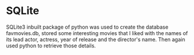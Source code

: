 # SQLite
SQLite3 inbuilt package of python was used to create the database favmovies.db,  stored some interesting movies that I liked with the names of its lead actor, actress, year of release and the director's name. Then again used python to retrieve those details.


